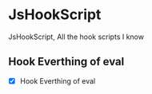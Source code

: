 # JsHookScript

JsHookScript, All the hook scripts I know

## Hook Everthing of eval

- [x] Hook Everthing of eval
